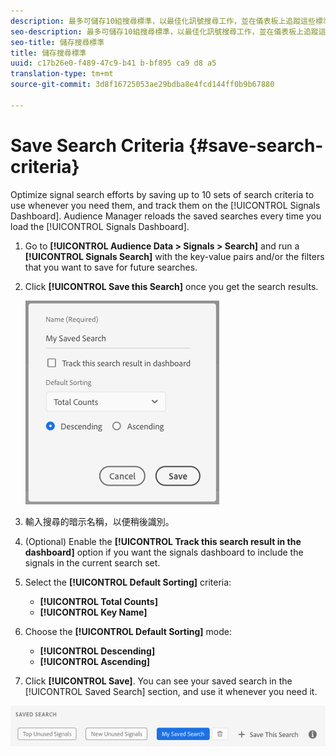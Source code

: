 ```yaml
---
description: 最多可儲存10組搜尋標準，以最佳化訊號搜尋工作，並在儀表板上追蹤這些標準。每次載入控制面板時，Audience Manager都會重新載入已儲存的搜尋。
seo-description: 最多可儲存10組搜尋標準，以最佳化訊號搜尋工作，並在儀表板上追蹤這些標準。每次載入控制面板時，Audience Manager都會重新載入已儲存的搜尋。
seo-title: 儲存搜尋標準
title: 儲存搜尋標準
uuid: c17b26e0-f489-47c9-b41 b-bf895 ca9 d8 a5
translation-type: tm+mt
source-git-commit: 3d8f16725053ae29bdba8e4fcd144ff0b9b67880

---
```



# Save Search Criteria {#save-search-criteria}

Optimize signal search efforts by saving up to 10 sets of search criteria to use whenever you need them, and track them on the [!UICONTROL Signals Dashboard]. Audience Manager reloads the saved searches every time you load the [!UICONTROL Signals Dashboard].

1. Go to **[!UICONTROL Audience Data > Signals > Search]** and run a **[!UICONTROL Signals Search]** with the key-value pairs and/or the filters that you want to save for future searches.
1. Click **[!UICONTROL Save this Search]** once you get the search results.

   ![步驟結果](assets/save-search-criteria.png)
1. 輸入搜尋的暗示名稱，以便稍後識別。
1. (Optional) Enable the **[!UICONTROL Track this search result in the dashboard]** option if you want the signals dashboard to include the signals in the current search set.
1. Select the **[!UICONTROL Default Sorting]** criteria:
   * **[!UICONTROL Total Counts]**
   * **[!UICONTROL Key Name]**
1. Choose the **[!UICONTROL Default Sorting]** mode:
   * **[!UICONTROL Descending]**
   * **[!UICONTROL Ascending]**
1. Click **[!UICONTROL Save]**. You can see your saved search in the [!UICONTROL Saved Search] section, and use it whenever you need it.

![儲存的搜尋](assets/saved-search.png)
